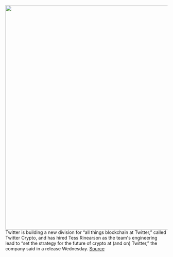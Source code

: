 <img src='https://cdn.vox-cdn.com/thumbor/vJZMHCtmdyl2zqPkvx3D1gmw2hw=/0x0:2048x1367/1200x800/filters:focal(861x521:1187x847)/cdn.vox-cdn.com/uploads/chorus_image/image/70122851/VRG_ILLO_1777_twitter_bitcoin.0.0.jpg' width='700px' /><br/>
Twitter is building a new division for “all things blockchain at Twitter,” called Twitter Crypto, and has hired Tess Rinearson as the team's engineering lead to “set the strategy for the future of crypto at (and on) Twitter,” the company said in a release Wednesday.
<a href='https://www.theverge.com/2021/11/10/22774501/twitter-crypto-dedicated-team-dorsey-square-decentralization'> Source <a/>